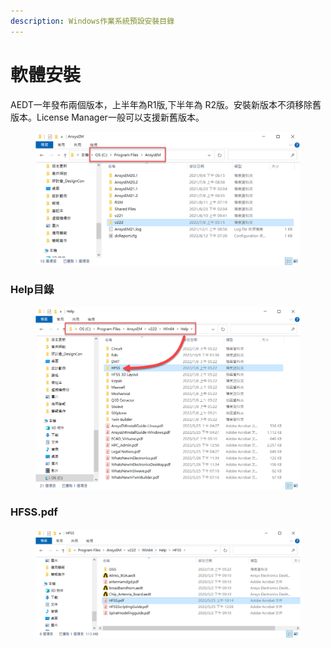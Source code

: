 ```yaml
---
description: Windows作業系統預設安裝目錄
---
```


# 軟體安裝

AEDT一年發布兩個版本，上半年為R1版,下半年為 R2版。安裝新版本不須移除舊版本。License Manager一般可以支援新舊版本。

<figure><img src="../.gitbook/assets/image (3).png" alt=""><figcaption></figcaption></figure>

### Help目錄

<figure><img src="../.gitbook/assets/image (6).png" alt=""><figcaption></figcaption></figure>

### HFSS.pdf

<figure><img src="../.gitbook/assets/image (7).png" alt=""><figcaption></figcaption></figure>



###
